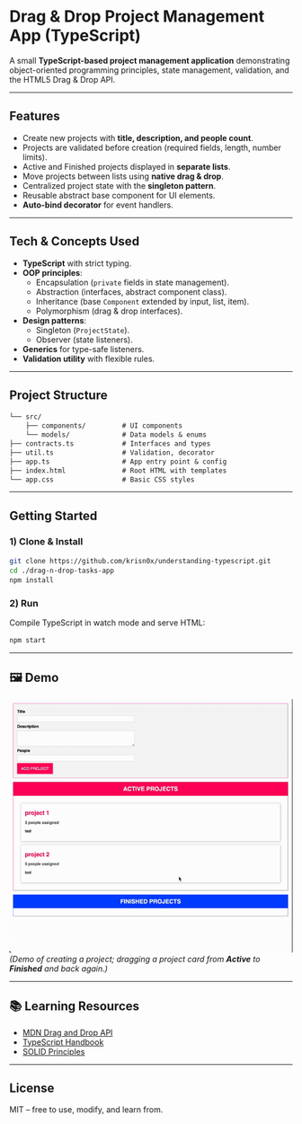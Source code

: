 # Drag & Drop Project Management App (TypeScript)

A small **TypeScript-based project management application** demonstrating object-oriented programming principles, state management, validation, and the HTML5 Drag & Drop API.  

---

## Features
- Create new projects with **title, description, and people count**.
- Projects are validated before creation (required fields, length, number limits).
- Active and Finished projects displayed in **separate lists**.
- Move projects between lists using **native drag & drop**.
- Centralized project state with the **singleton pattern**.
- Reusable abstract base component for UI elements.
- **Auto-bind decorator** for event handlers.

---

## Tech & Concepts Used
- **TypeScript** with strict typing.
- **OOP principles**:
  - Encapsulation (`private` fields in state management).
  - Abstraction (interfaces, abstract component class).
  - Inheritance (base `Component` extended by input, list, item).
  - Polymorphism (drag & drop interfaces).
- **Design patterns**:
  - Singleton (`ProjectState`).
  - Observer (state listeners).
- **Generics** for type-safe listeners.
- **Validation utility** with flexible rules.

---

## Project Structure
```drag-n-drop-tasks-app
└── src/
    ├── components/         # UI components
    └── models/             # Data models & enums
├── contracts.ts            # Interfaces and types
├── util.ts                 # Validation, decorator
├── app.ts                  # App entry point & config
├── index.html              # Root HTML with templates
└── app.css                 # Basic CSS styles
```

---

## Getting Started

### 1) Clone & Install

```bash
git clone https://github.com/krisn0x/understanding-typescript.git
cd ./drag-n-drop-tasks-app
npm install
```

### 2) Run

Compile TypeScript in watch mode and serve HTML:

```bash
npm start
```

---

## 🖼️ Demo

![Demo](drag-n-drop-tasks-app/images/demo.gif)
*(Demo of creating a project; dragging a project card from **Active** to **Finished** and back again.)*

---

## 📚 Learning Resources

* [MDN Drag and Drop API](https://developer.mozilla.org/en-US/docs/Web/API/HTML_Drag_and_Drop_API)
* [TypeScript Handbook](https://www.typescriptlang.org/docs/handbook/intro.html)
* [SOLID Principles](https://en.wikipedia.org/wiki/SOLID)

---

## License

MIT – free to use, modify, and learn from.